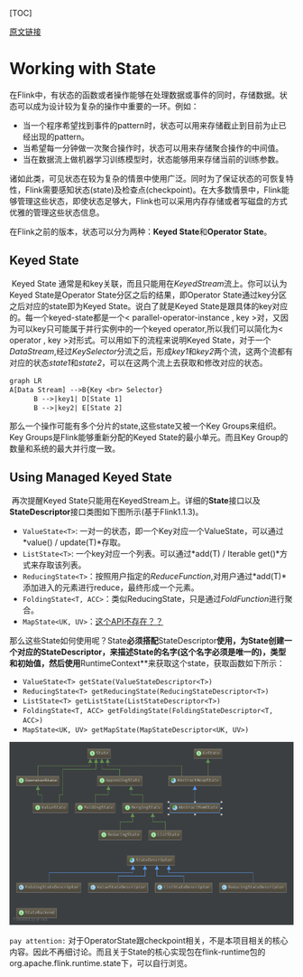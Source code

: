 [TOC]



[原文链接](https://ci.apache.org/projects/flink/flink-docs-release-1.2/dev/stream/state.html)

# Working with State

在Flink中，有状态的函数或者操作能够在处理数据或事件的同时，存储数据。状态可以成为设计较为复杂的操作中重要的一环。例如：

+ 当一个程序希望找到事件的pattern时，状态可以用来存储截止到目前为止已经出现的pattern。
+ 当希望每一分钟做一次聚合操作时，状态可以用来存储聚合操作的中间值。
+ 当在数据流上做机器学习训练模型时，状态能够用来存储当前的训练参数。

诸如此类，可见状态在较为复杂的情景中使用广泛。同时为了保证状态的可恢复特性，Flink需要感知状态(state)及检查点(checkpoint)。在大多数情景中，Flink能够管理这些状态，即使状态足够大，Flink也可以采用内存存储或者写磁盘的方式优雅的管理这些状态信息。

在Flink之前的版本，状态可以分为两种：**Keyed State**和**Operator State**。

## Keyed State

​      Keyed State 通常是和key关联，而且只能用在*KeyedStream*流上。你可以认为Keyed State是Operator State分区之后的结果，即Operator State通过key分区之后对应的state即为Keyed State。说白了就是Keyed State是跟具体的key对应的。每一个keyed-state都是一个< parallel-operator-instance , key >对，又因为可以key只可能属于并行实例中的一个keyed operator,所以我们可以简化为< operator , key >对形式。可以用如下的流程来说明Keyed State，对于一个*DataStream*,经过*KeySelector*分流之后，形成*key1*和*key2*两个流，这两个流都有对应的状态*state1*和*state2*，可以在这两个流上去获取和修改对应的状态。

```mermaid
graph LR
A[Data Stream] -->B{Key <br> Selector}
      B -->|key1| D[State 1]
      B -->|key2| E[State 2]
```

那么一个操作可能有多个分片的state,这些state又被一个Key Groups来组织。Key Groups是Flink能够重新分配的Keyed State的最小单元。而且Key Group的数量和系统的最大并行度一致。

## Using Managed Keyed State

​      再次提醒Keyed State只能用在KeyedStream上。详细的**State**接口以及**StateDescriptor**接口类图如下图所示(基于Flink1.1.3)。

- `ValueState<T>`:  一对一的状态，即一个Key对应一个ValueState，可以通过*value() / update(T)*存取。
- `ListState<T>`: 一个key对应一个列表。可以通过*add(T) / Iterable<T> get()*方式来存取该列表。
- `ReducingState<T>`：按照用户指定的*ReduceFunction*,对用户通过*add(T)*添加进入的元素进行reduce，最终形成一个元素。
- `FoldingState<T, ACC>`：类似ReducingState，只是通过*FoldFunction*进行聚合。
- `MapState<UK, UV>`：<u>这个API不存在？？</u>

​        那么这些State如何使用呢？State**必须搭配**StateDescriptor**使用，为State创建一个对应的StateDescriptor，来描述State的名字(这个名字必须是唯一的)，类型和初始值，然后使用**RuntimeContext**来获取这个state，获取函数如下所示：

- `ValueState<T> getState(ValueStateDescriptor<T>)`
- `ReducingState<T> getReducingState(ReducingStateDescriptor<T>)`
- `ListState<T> getListState(ListStateDescriptor<T>)`
- `FoldingState<T, ACC> getFoldingState(FoldingStateDescriptor<T, ACC>)`
- `MapState<UK, UV> getMapState(MapStateDescriptor<UK, UV>)`

![state](pic/state.png)

`pay attention:` 对于OperatorState跟checkpoint相关，不是本项目相关的核心内容。因此不再细讨论。而且关于State的核心实现包在flink-runtime包的org.apache.flink.runtime.state下，可以自行浏览。
